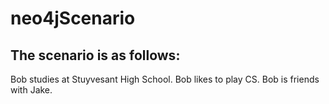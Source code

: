 # neo4jScenario

## The scenario is as follows: 
Bob studies at Stuyvesant High School. Bob likes to play CS. Bob is friends with Jake.
